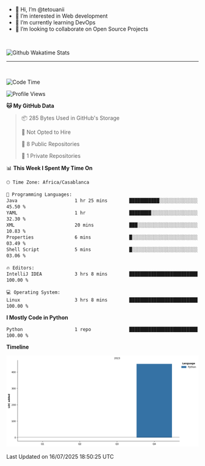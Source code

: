 - 👋 Hi, I’m @tetouanii
- 👀 I’m interested in Web development
- 🌱 I’m currently learning DevOps
- 💞️ I’m looking to collaborate on Open Source Projects

<br/>


![Github Wakatime Stats](https://github-readme-stats.vercel.app/api/wakatime/?username=@walidbosso&layout=compact&&theme=default&link="https://www.github.com/USERNAME/") 

--- 

<br/>


  
<!--START_SECTION:waka-->
![Code Time](http://img.shields.io/badge/Code%20Time-508%20hrs%2051%20mins-blue)

![Profile Views](http://img.shields.io/badge/Profile%20Views-0-blue)

**🐱 My GitHub Data** 

> 📦 285 Bytes Used in GitHub's Storage 
 > 
> 🚫 Not Opted to Hire
 > 
> 📜 8 Public Repositories 
 > 
> 🔑 1 Private Repositories 
 > 
📊 **This Week I Spent My Time On** 

```text
🕑︎ Time Zone: Africa/Casablanca

💬 Programming Languages: 
Java                     1 hr 25 mins        ███████████░░░░░░░░░░░░░░   45.50 % 
YAML                     1 hr                ████████░░░░░░░░░░░░░░░░░   32.30 % 
XML                      20 mins             ███░░░░░░░░░░░░░░░░░░░░░░   10.83 % 
Properties               6 mins              █░░░░░░░░░░░░░░░░░░░░░░░░   03.49 % 
Shell Script             5 mins              █░░░░░░░░░░░░░░░░░░░░░░░░   03.06 % 

🔥 Editors: 
IntelliJ IDEA            3 hrs 8 mins        █████████████████████████   100.00 % 

💻 Operating System: 
Linux                    3 hrs 8 mins        █████████████████████████   100.00 % 
```

**I Mostly Code in Python** 

```text
Python                   1 repo              █████████████████████████   100.00 % 
```



**Timeline**

![Lines of Code chart](https://raw.githubusercontent.com/tetouanii/tetouanii/main/assets/bar_graph.png)


 Last Updated on 16/07/2025 18:50:25 UTC
<!--END_SECTION:waka-->
